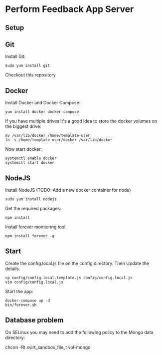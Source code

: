 Perform Feedback App Server
===========================

Setup
-----

## Git

Install Git:

	sudo yum install git
	
Checkout this repository

## Docker

Install Docker and Docker Compose:

    yum install docker docker-compose
    
If you have multiple drives it's a good idea to store the docker volumes on the biggest drive:

    mv /var/lib/docker /home/template-user
    ln -s /home/template-user/docker /var/lib/docker
    
Now start docker:
    
    systemctl enable docker
    systemctl start docker
    
## NodeJS

Install NodeJS (TODO: Add a new docker container for node)

    sudo yum install nodejs
    
Get the required packages:

    npm install    
    
Install forever monitoring tool

    npm install forever -g

Start
-----

Create the config.local.js file on the config directory. Then Update the details.

    cp config/config.local.template.js config/config.local.js
    vim config/config.local.js

Start the app:

	docker-compose up -d
    bin/forever.sh

Database problem
----------------

On SELinux you may need to add the following policy to the Mongo data directory:

   chcon -Rt svirt_sandbox_file_t vol-mongo


